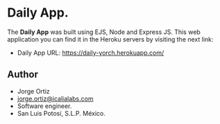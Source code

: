 # Daily App.

The **Daily App** was built using EJS, Node and Express JS. 
This web application you can find it in the Heroku servers
by visiting the next link:

* Daily App URL: https://daily-yorch.herokuapp.com/

## Author

* Jorge Ortiz
* jorge.ortiz@icalialabs.com
* Software engineer.
* San Luis Potosí, S.L.P. México.
